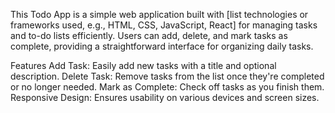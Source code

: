This Todo App is a simple web application built with [list technologies or frameworks used, e.g., HTML, CSS, JavaScript, React] for managing tasks and to-do lists efficiently. Users can add, delete, and mark tasks as complete, providing a straightforward interface for organizing daily tasks.

Features
Add Task: Easily add new tasks with a title and optional description.
Delete Task: Remove tasks from the list once they're completed or no longer needed.
Mark as Complete: Check off tasks as you finish them.
Responsive Design: Ensures usability on various devices and screen sizes.
